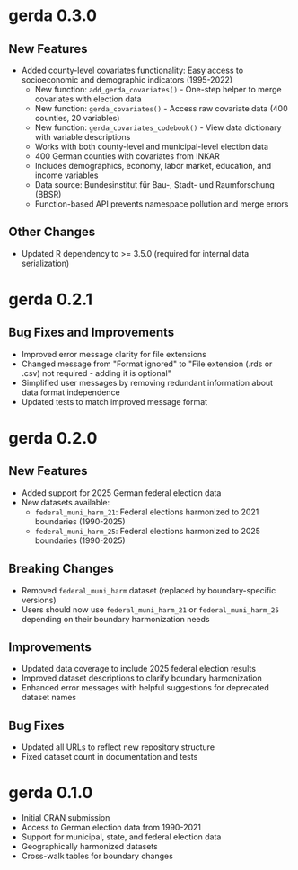 # gerda 0.3.0

## New Features

* Added county-level covariates functionality: Easy access to socioeconomic and demographic indicators (1995-2022)
  * New function: `add_gerda_covariates()` - One-step helper to merge covariates with election data
  * New function: `gerda_covariates()` - Access raw covariate data (400 counties, 20 variables)
  * New function: `gerda_covariates_codebook()` - View data dictionary with variable descriptions
  * Works with both county-level and municipal-level election data
  * 400 German counties with covariates from INKAR
  * Includes demographics, economy, labor market, education, and income variables
  * Data source: Bundesinstitut für Bau-, Stadt- und Raumforschung (BBSR)
  * Function-based API prevents namespace pollution and merge errors

## Other Changes

* Updated R dependency to >= 3.5.0 (required for internal data serialization)

# gerda 0.2.1

## Bug Fixes and Improvements

* Improved error message clarity for file extensions
* Changed message from "Format ignored" to "File extension (.rds or .csv) not required - adding it is optional"
* Simplified user messages by removing redundant information about data format independence
* Updated tests to match improved message format

# gerda 0.2.0

## New Features

* Added support for 2025 German federal election data
* New datasets available:
  * `federal_muni_harm_21`: Federal elections harmonized to 2021 boundaries (1990-2025)
  * `federal_muni_harm_25`: Federal elections harmonized to 2025 boundaries (1990-2025)

## Breaking Changes

* Removed `federal_muni_harm` dataset (replaced by boundary-specific versions)
* Users should now use `federal_muni_harm_21` or `federal_muni_harm_25` depending on their boundary harmonization needs

## Improvements

* Updated data coverage to include 2025 federal election results
* Improved dataset descriptions to clarify boundary harmonization
* Enhanced error messages with helpful suggestions for deprecated dataset names

## Bug Fixes

* Updated all URLs to reflect new repository structure
* Fixed dataset count in documentation and tests

# gerda 0.1.0

* Initial CRAN submission
* Access to German election data from 1990-2021
* Support for municipal, state, and federal election data
* Geographically harmonized datasets
* Cross-walk tables for boundary changes
